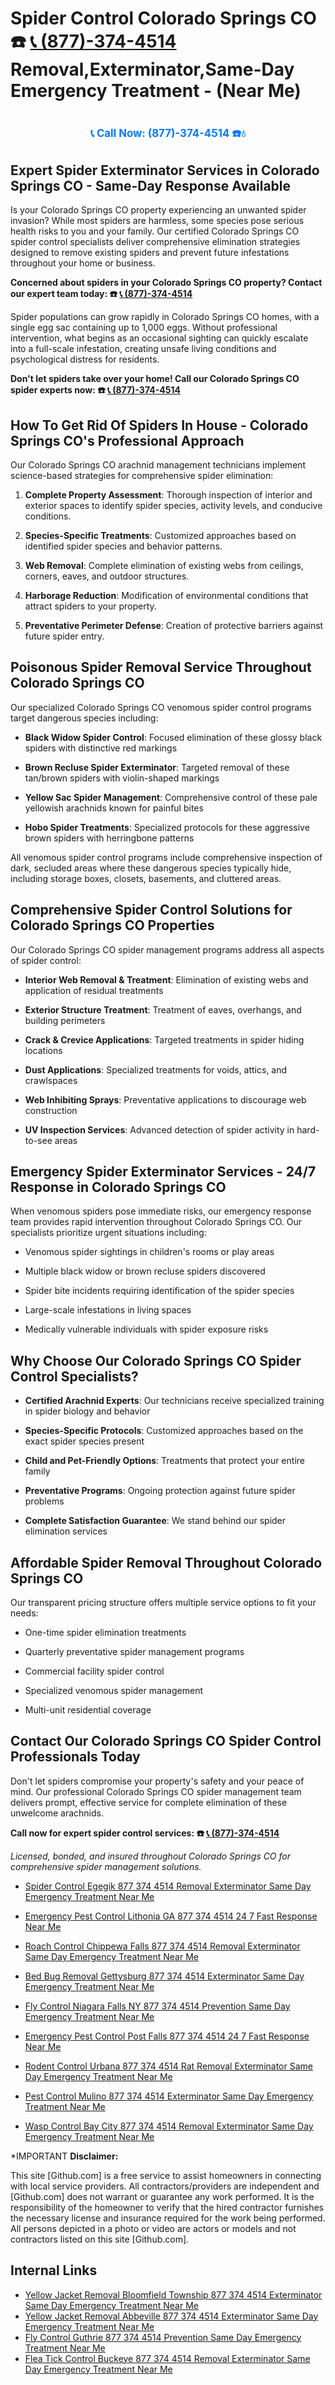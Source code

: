 # Spider Control Colorado Springs CO ☎️ [📞 (877)-374-4514](https://pest-control-4514.netlify.app) Removal,Exterminator,Same-Day Emergency Treatment - (Near Me)
# 

<p align="center" style="font-size: 1.2em; font-weight: bold; margin: 20px 0;">
  <a href="https://pest-control-4514.netlify.app" target="_blank" style="color: #007BFF; text-decoration: none;">📞 Call Now: (877)-374-4514 ☎️💧</a>
</p>

## Expert Spider Exterminator Services in Colorado Springs CO - Same-Day Response Available

Is your Colorado Springs CO property experiencing an unwanted spider invasion? While most spiders are harmless, some species pose serious health risks to you and your family. Our certified Colorado Springs CO spider control specialists deliver comprehensive elimination strategies designed to remove existing spiders and prevent future infestations throughout your home or business.

**Concerned about spiders in your Colorado Springs CO property? Contact our expert team today: ☎️ [📞 (877)-374-4514](https://pest-control-4514.netlify.app)**

Spider populations can grow rapidly in Colorado Springs CO homes, with a single egg sac containing up to 1,000 eggs. Without professional intervention, what begins as an occasional sighting can quickly escalate into a full-scale infestation, creating unsafe living conditions and psychological distress for residents.

**Don't let spiders take over your home! Call our Colorado Springs CO spider experts now: ☎️ [📞 (877)-374-4514](https://pest-control-4514.netlify.app)**

## How To Get Rid Of Spiders In House - Colorado Springs CO's Professional Approach

Our Colorado Springs CO arachnid management technicians implement science-based strategies for comprehensive spider elimination:

1. **Complete Property Assessment**: Thorough inspection of interior and exterior spaces to identify spider species, activity levels, and conducive conditions.

2. **Species-Specific Treatments**: Customized approaches based on identified spider species and behavior patterns.

3. **Web Removal**: Complete elimination of existing webs from ceilings, corners, eaves, and outdoor structures.

4. **Harborage Reduction**: Modification of environmental conditions that attract spiders to your property.

5. **Preventative Perimeter Defense**: Creation of protective barriers against future spider entry.

## Poisonous Spider Removal Service Throughout Colorado Springs CO

Our specialized Colorado Springs CO venomous spider control programs target dangerous species including:

- **Black Widow Spider Control**: Focused elimination of these glossy black spiders with distinctive red markings

- **Brown Recluse Spider Exterminator**: Targeted removal of these tan/brown spiders with violin-shaped markings

- **Yellow Sac Spider Management**: Comprehensive control of these pale yellowish arachnids known for painful bites

- **Hobo Spider Treatments**: Specialized protocols for these aggressive brown spiders with herringbone patterns

All venomous spider control programs include comprehensive inspection of dark, secluded areas where these dangerous species typically hide, including storage boxes, closets, basements, and cluttered areas.

## Comprehensive Spider Control Solutions for Colorado Springs CO Properties

Our Colorado Springs CO spider management programs address all aspects of spider control:

- **Interior Web Removal & Treatment**: Elimination of existing webs and application of residual treatments

- **Exterior Structure Treatment**: Treatment of eaves, overhangs, and building perimeters

- **Crack & Crevice Applications**: Targeted treatments in spider hiding locations

- **Dust Applications**: Specialized treatments for voids, attics, and crawlspaces

- **Web Inhibiting Sprays**: Preventative applications to discourage web construction

- **UV Inspection Services**: Advanced detection of spider activity in hard-to-see areas

## Emergency Spider Exterminator Services - 24/7 Response in Colorado Springs CO

When venomous spiders pose immediate risks, our emergency response team provides rapid intervention throughout Colorado Springs CO. Our specialists prioritize urgent situations including:

- Venomous spider sightings in children's rooms or play areas

- Multiple black widow or brown recluse spiders discovered

- Spider bite incidents requiring identification of the spider species

- Large-scale infestations in living spaces

- Medically vulnerable individuals with spider exposure risks

## Why Choose Our Colorado Springs CO Spider Control Specialists?

- **Certified Arachnid Experts**: Our technicians receive specialized training in spider biology and behavior

- **Species-Specific Protocols**: Customized approaches based on the exact spider species present

- **Child and Pet-Friendly Options**: Treatments that protect your entire family

- **Preventative Programs**: Ongoing protection against future spider problems

- **Complete Satisfaction Guarantee**: We stand behind our spider elimination services

## Affordable Spider Removal Throughout Colorado Springs CO

Our transparent pricing structure offers multiple service options to fit your needs:

- One-time spider elimination treatments

- Quarterly preventative spider management programs

- Commercial facility spider control

- Specialized venomous spider management

- Multi-unit residential coverage

## Contact Our Colorado Springs CO Spider Control Professionals Today

Don't let spiders compromise your property's safety and your peace of mind. Our professional Colorado Springs CO spider management team delivers prompt, effective service for complete elimination of these unwelcome arachnids.

**Call now for expert spider control services: ☎️ [📞 (877)-374-4514](https://pest-control-4514.netlify.app)**

*Licensed, bonded, and insured throughout Colorado Springs CO for comprehensive spider management solutions.*


- [Spider Control Egegik 877 374 4514 Removal Exterminator Same Day Emergency Treatment Near Me](https://github.com/allyoucaneatsushiin/plumbing-texas/blob/main/Spider-Control-Egegik-877-374-4514-Removal-Exterminator-Same-Day-Emergency-Treatment-Near-Me.md)
- [Emergency Pest Control Lithonia GA 877 374 4514 24 7 Fast Response Near Me](https://github.com/allyoucaneatsushiin/plumbing-texas/blob/main/Emergency-Pest-Control-Lithonia-GA-877-374-4514-24-7-Fast-Response-Near-Me.md)
- [Roach Control Chippewa Falls 877 374 4514 Removal Exterminator Same Day Emergency Treatment Near Me](https://github.com/allyoucaneatsushiin/plumbing-texas/blob/main/Roach-Control-Chippewa-Falls-877-374-4514-Removal-Exterminator-Same-Day-Emergency-Treatment-Near-Me.md)


- [Bed Bug Removal Gettysburg 877 374 4514 Exterminator Same Day Emergency Treatment Near Me](https://github.com/allyoucaneatsushiin/plumbing-texas/blob/main/Bed-Bug-Removal-Gettysburg-877-374-4514-Exterminator-Same-Day-Emergency-Treatment-Near-Me.md)
- [Fly Control Niagara Falls NY 877 374 4514 Prevention Same Day Emergency Treatment Near Me](https://github.com/allyoucaneatsushiin/plumbing-texas/blob/main/Fly-Control-Niagara-Falls-NY-877-374-4514-Prevention-Same-Day-Emergency-Treatment-Near-Me.md)
- [Emergency Pest Control Post Falls 877 374 4514 24 7 Fast Response Near Me](https://github.com/allyoucaneatsushiin/plumbing-texas/blob/main/Emergency-Pest-Control-Post-Falls-877-374-4514-24-7-Fast-Response-Near-Me.md)


- [Rodent Control Urbana 877 374 4514 Rat Removal Exterminator Same Day Emergency Treatment Near Me](https://github.com/allyoucaneatsushiin/plumbing-texas/blob/main/Rodent-Control-Urbana-877-374-4514-Rat-Removal-Exterminator-Same-Day-Emergency-Treatment-Near-Me.md)
- [Pest Control Mulino 877 374 4514 Exterminator Same Day Emergency Treatment Near Me](https://github.com/allyoucaneatsushiin/plumbing-texas/blob/main/Pest-Control-Mulino-877-374-4514-Exterminator-Same-Day-Emergency-Treatment-Near-Me.md)
- [Wasp Control Bay City 877 374 4514 Removal Exterminator Same Day Emergency Treatment Near Me](https://github.com/allyoucaneatsushiin/plumbing-texas/blob/main/Wasp-Control-Bay-City-877-374-4514-Removal-Exterminator-Same-Day-Emergency-Treatment-Near-Me.md)


*IMPORTANT **Disclaimer:**  

This site [Github.com] is a free service to assist homeowners in connecting with local service providers. All contractors/providers are independent and [Github.com] does not warrant or guarantee any work performed. It is the responsibility of the homeowner to verify that the hired contractor furnishes the necessary license and insurance required for the work being performed. All persons depicted in a photo or video are actors or models and not contractors listed on this site [Github.com].


## Internal Links
- [Yellow Jacket Removal Bloomfield Township 877 374 4514 Exterminator Same Day Emergency Treatment Near Me](https://github.com/allyoucaneatsushiin/plumbing-texas/blob/main/Yellow-Jacket-Removal-Bloomfield-Township-877-374-4514-Exterminator-Same-Day-Emergency-Treatment-Near-Me.md)
- [Yellow Jacket Removal Abbeville 877 374 4514 Exterminator Same Day Emergency Treatment Near Me](https://github.com/allyoucaneatsushiin/plumbing-texas/blob/main/Yellow-Jacket-Removal-Abbeville-877-374-4514-Exterminator-Same-Day-Emergency-Treatment-Near-Me.md)
- [Fly Control Guthrie 877 374 4514 Prevention Same Day Emergency Treatment Near Me](https://github.com/allyoucaneatsushiin/plumbing-texas/blob/main/Fly-Control-Guthrie-877-374-4514-Prevention-Same-Day-Emergency-Treatment-Near-Me.md)
- [Flea Tick Control Buckeye 877 374 4514 Removal Exterminator Same Day Emergency Treatment Near Me](https://github.com/allyoucaneatsushiin/plumbing-texas/blob/main/Flea-Tick-Control-Buckeye-877-374-4514-Removal-Exterminator-Same-Day-Emergency-Treatment-Near-Me.md)
